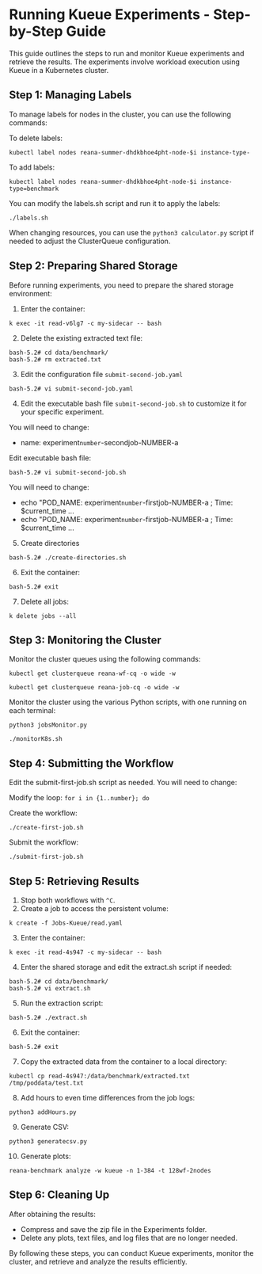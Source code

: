 # Running Kueue Experiments - Step-by-Step Guide

This guide outlines the steps to run and monitor Kueue experiments and retrieve the results. The experiments involve workload execution using Kueue in a Kubernetes cluster.


## Step 1: Managing Labels

To manage labels for nodes in the cluster, you can use the following commands:

To delete labels:

```
kubectl label nodes reana-summer-dhdkbhoe4pht-node-$i instance-type-
```

To add labels:

```
kubectl label nodes reana-summer-dhdkbhoe4pht-node-$i instance-type=benchmark
```

You can modify the labels.sh script and run it to apply the labels:

```
./labels.sh 
```

When changing resources, you can use the `python3 calculator.py` script if needed to adjust the ClusterQueue configuration.

## Step 2: Preparing Shared Storage

Before running experiments, you need to prepare the shared storage environment:


1. Enter the container:

```
k exec -it read-v6lg7 -c my-sidecar -- bash
```

2. Delete the existing extracted text file:

```
bash-5.2# cd data/benchmark/
bash-5.2# rm extracted.txt
```

3. Edit the configuration file `submit-second-job.yaml`

```
bash-5.2# vi submit-second-job.yaml 
```

4. Edit the executable bash file `submit-second-job.sh` to customize it for your specific experiment.

You will need to change: 
- name: experiment`number`-secondjob-NUMBER-a

Edit executable bash file:

```
bash-5.2# vi submit-second-job.sh 
```

You will need to change:
- echo "POD_NAME: experiment`number`-firstjob-NUMBER-a ; Time: $current_time ...
- echo "POD_NAME: experiment`number`-firstjob-NUMBER-a ; Time: $current_time ...

5. Create directories

```
bash-5.2# ./create-directories.sh 
```

6. Exit the container:

```
bash-5.2# exit
```

7. Delete all jobs:

```
k delete jobs --all
```

## Step 3: Monitoring the Cluster

Monitor the cluster queues using the following commands:

```
kubectl get clusterqueue reana-wf-cq -o wide -w

kubectl get clusterqueue reana-job-cq -o wide -w
```

Monitor the cluster using the various Python scripts, with one running on each terminal:

```
python3 jobsMonitor.py
```

```
./monitorK8s.sh 
```

## Step 4: Submitting the Workflow

Edit the submit-first-job.sh script as needed. You will need to change:

Modify the loop: `for i in {1..number}; do`

Create the workflow:

```
./create-first-job.sh 
```

Submit the workflow:

```
./submit-first-job.sh
```

## Step 5: Retrieving Results

1. Stop both workflows with `^C`.
2. Create a job to access the persistent volume:

```
k create -f Jobs-Kueue/read.yaml
```

3. Enter the container:

```
k exec -it read-4s947 -c my-sidecar -- bash
```

4. Enter the shared storage and edit the extract.sh script if needed:

```
bash-5.2# cd data/benchmark/
bash-5.2# vi extract.sh
```

5. Run the extraction script:

```
bash-5.2# ./extract.sh
```

6. Exit the container:
```
bash-5.2# exit
```

7. Copy the extracted data from the container to a local directory:

```
kubectl cp read-4s947:/data/benchmark/extracted.txt /tmp/poddata/test.txt
```

8. Add hours to even time differences from the job logs:

```
python3 addHours.py
```

9. Generate CSV:

```
python3 generatecsv.py
```

10. Generate plots:

```
reana-benchmark analyze -w kueue -n 1-384 -t 128wf-2nodes
```

## Step 6: Cleaning Up

After obtaining the results:

- Compress and save the zip file in the Experiments folder.
- Delete any plots, text files, and log files that are no longer needed.

By following these steps, you can conduct Kueue experiments, monitor the cluster, and retrieve and analyze the results efficiently.
